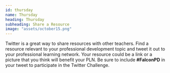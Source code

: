```yaml
---
id: thursday 
name: Thursday
heading: Thursday
subheading: Share a Resource 
image: "assets/october15.png"
---
```


Twitter is a great way to share resources with other teachers. Find a resource relevant to your professional development topic and tweet it out to your professional learning network. Your resource could be a link or a picture that you think will benefit your PLN. Be sure to include **\#FalconPD** in your tweet to participate in the Twitter Challenge. 
